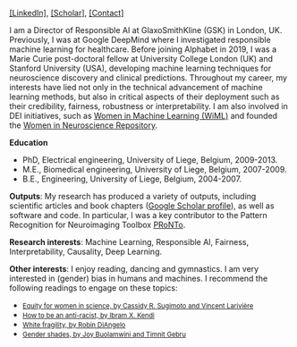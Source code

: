 [[LinkedIn]](https://www.linkedin.com/in/jessica-schrouff-75165a28/), [[Scholar]](https://scholar.google.co.uk/citations?user=2YWm2nMAAAAJ&hl=en&oi=ao), [[Contact]](mailto:jvp.schrouff%40gmail.com)


I am a Director of Responsible AI at GlaxoSmithKline (GSK) in London, UK. Previously, I was at Google DeepMind where I investigated responsible machine learning for healthcare. Before joining Alphabet in 2019, I was a Marie Curie post-doctoral fellow at University College London (UK) and Stanford University (USA), developing machine learning techniques for neuroscience discovery and clinical predictions. Throughout my career, my interests have lied not only in the technical advancement of machine learning methods, but also in critical aspects of their deployment such as their credibility, fairness, robustness or interpretability. I am also involved in DEI initiatives, such as [Women in Machine Learning (WiML)](https://www.wiml.org/) and founded the [Women in Neuroscience Repository](https://www.winrepo.org/).<p></p>


<strong>Education</strong>
- PhD, Electrical engineering, University of Liege, Belgium, 2009-2013.
- M.E., Biomedical engineering, University of Liege, Belgium, 2007-2009.
- B.E., Engineering, University of Liege, Belgium, 2004-2007.<p></p>


<strong>Outputs</strong>: My research has produced a variety of outputs, including scientific articles and book chapters ([Google Scholar profile](https://scholar.google.co.uk/citations?user=2YWm2nMAAAAJ&hl=en&oi=ao)), as well as software and code. In particular, I was a key contributor to the Pattern Recognition for Neuroimaging Toolbox [PRoNTo](http://www.mlnl.cs.ucl.ac.uk/pronto/).<p></p>


<strong>Research interests</strong>: Machine Learning, Responsible AI, Fairness, Interpretability, Causality, Deep Learning.<p></p>


<strong>Other interests</strong>: I enjoy reading, dancing and gymnastics. I am very interested in (gender) bias in humans and machines. I recommend the following readings to engage on these topics:
- [<small>Equity for women in science, by Cassidy R. Sugimoto and Vincent Larivière</small>](https://www.hup.harvard.edu/books/9780674919297)
- [<small>How to be an anti-racist, by Ibram X. Kendi</small>](https://en.wikipedia.org/wiki/How_to_Be_an_Antiracist)
- [<small>White fragility, by Robin DiAngelo</small>](https://en.wikipedia.org/wiki/White_Fragility)
- [<small>Gender shades, by Joy Buolamwini and Timnit Gebru</small>](https://proceedings.mlr.press/v81/buolamwini18a.html)
<p></p>
